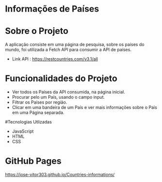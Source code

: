 # Informações de Países

# Sobre o Projeto 

A aplicação consiste em uma página de pesquisa, sobre os países do mundo, foi utilizada a Fetch API para consumir a API de países.

- Link API : https://restcountries.com/v3.1/all

# Funcionalidades do Projeto

- Ver todos os Países da API consumida, na página inicial.
- Procurar pelo um País, usando o campo input.
- Filtrar os Países por região.
- Clicar em uma bandeira de um País e ver mais informações sobre o País em uma Página separada.

#Tecnologias Utlizadas 

- JavaScript 
- HTML
- CSS

# GitHub Pages

https://jose-vitor303.github.io/Countries-informations/







